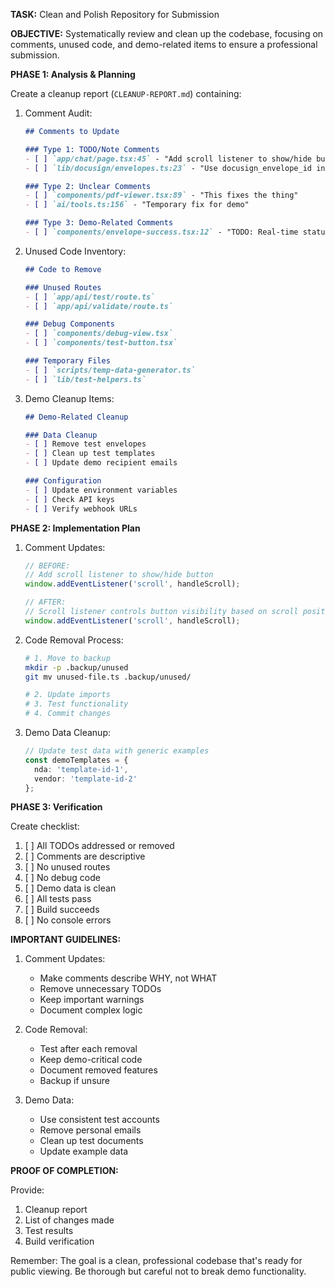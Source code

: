 **TASK:** Clean and Polish Repository for Submission

**OBJECTIVE:** Systematically review and clean up the codebase, focusing on comments, unused code, and demo-related items to ensure a professional submission.

**PHASE 1: Analysis & Planning**

Create a cleanup report (`CLEANUP-REPORT.md`) containing:

1. Comment Audit:
   ```markdown
   ## Comments to Update
   
   ### Type 1: TODO/Note Comments
   - [ ] `app/chat/page.tsx:45` - "Add scroll listener to show/hide button"
   - [ ] `lib/docusign/envelopes.ts:23` - "Use docusign_envelope_id instead of Supabase id"
   
   ### Type 2: Unclear Comments
   - [ ] `components/pdf-viewer.tsx:89` - "This fixes the thing"
   - [ ] `ai/tools.ts:156` - "Temporary fix for demo"
   
   ### Type 3: Demo-Related Comments
   - [ ] `components/envelope-success.tsx:12` - "TODO: Real-time status updates are broken"
   ```

2. Unused Code Inventory:
   ```markdown
   ## Code to Remove
   
   ### Unused Routes
   - [ ] `app/api/test/route.ts`
   - [ ] `app/api/validate/route.ts`
   
   ### Debug Components
   - [ ] `components/debug-view.tsx`
   - [ ] `components/test-button.tsx`
   
   ### Temporary Files
   - [ ] `scripts/temp-data-generator.ts`
   - [ ] `lib/test-helpers.ts`
   ```

3. Demo Cleanup Items:
   ```markdown
   ## Demo-Related Cleanup
   
   ### Data Cleanup
   - [ ] Remove test envelopes
   - [ ] Clean up test templates
   - [ ] Update demo recipient emails
   
   ### Configuration
   - [ ] Update environment variables
   - [ ] Check API keys
   - [ ] Verify webhook URLs
   ```

**PHASE 2: Implementation Plan**

1. Comment Updates:
   ```typescript
   // BEFORE:
   // Add scroll listener to show/hide button
   window.addEventListener('scroll', handleScroll);

   // AFTER:
   // Scroll listener controls button visibility based on scroll position
   window.addEventListener('scroll', handleScroll);
   ```

2. Code Removal Process:
   ```bash
   # 1. Move to backup
   mkdir -p .backup/unused
   git mv unused-file.ts .backup/unused/

   # 2. Update imports
   # 3. Test functionality
   # 4. Commit changes
   ```

3. Demo Data Cleanup:
   ```typescript
   // Update test data with generic examples
   const demoTemplates = {
     nda: 'template-id-1',
     vendor: 'template-id-2'
   };
   ```

**PHASE 3: Verification**

Create checklist:
1. [ ] All TODOs addressed or removed
2. [ ] Comments are descriptive
3. [ ] No unused routes
4. [ ] No debug code
5. [ ] Demo data is clean
6. [ ] All tests pass
7. [ ] Build succeeds
8. [ ] No console errors

**IMPORTANT GUIDELINES:**

1. Comment Updates:
   - Make comments describe WHY, not WHAT
   - Remove unnecessary TODOs
   - Keep important warnings
   - Document complex logic

2. Code Removal:
   - Test after each removal
   - Keep demo-critical code
   - Document removed features
   - Backup if unsure

3. Demo Data:
   - Use consistent test accounts
   - Remove personal emails
   - Clean up test documents
   - Update example data

**PROOF OF COMPLETION:**

Provide:
1. Cleanup report
2. List of changes made
3. Test results
4. Build verification

Remember: The goal is a clean, professional codebase that's ready for public viewing. Be thorough but careful not to break demo functionality. 